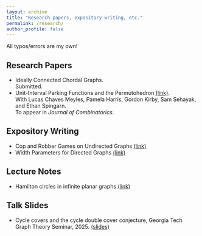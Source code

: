 ```yaml
---
layout: archive
title: "Research papers, expository writing, etc."
permalink: /research/
author_profile: false
---
```

All typos/errors are my own!

## Research Papers
- Ideally Connected Chordal Graphs.  
  Submitted.    
- Unit-Interval Parking Functions and the Permutohedron [(link)](https://arxiv.org/abs/2305.15554).  
  With Lucas Chaves Meyles, Pamela Harris, Gordon Kirby, Sam Sehayak, and Ethan Spingarn.    
  To appear in _Journal of Combinatorics_.

## Expository Writing
- Cop and Robber Games on Undirected Graphs [(link)](https://drive.google.com/file/d/1G2i42aBxSbr1_dPbb3ouJStTL-OGBYJ2/view?usp=sharing)
- Width Parameters for Directed Graphs [(link)](https://drive.google.com/file/d/1eNWbEzrmlsEzH8yzvoL_DxJDwGA5C8ev/view?usp=sharing)

## Lecture Notes
- Hamilton circles in infinite planar graphs [(link)](https://drive.google.com/file/d/1OSA-sXX8Hyz_0_3o0xvitaItB4t91D7x/view?usp=sharing)


## Talk Slides
- Cycle covers and the cycle double cover conjecture, Georgia Tech Graph Theory Seminar, 2025. [(slides)](https://drive.google.com/file/d/1DxZ21buw9Yx3AhDFzc3jay32zDD9pW0s/view?usp=sharing)

